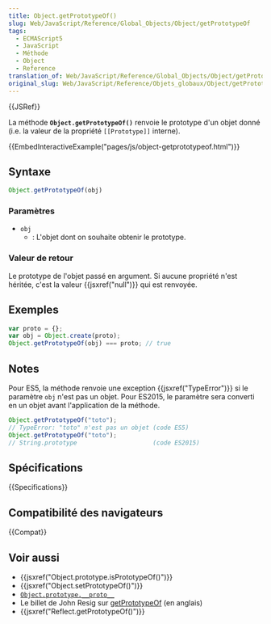 ```yaml
---
title: Object.getPrototypeOf()
slug: Web/JavaScript/Reference/Global_Objects/Object/getPrototypeOf
tags:
  - ECMAScript5
  - JavaScript
  - Méthode
  - Object
  - Reference
translation_of: Web/JavaScript/Reference/Global_Objects/Object/getPrototypeOf
original_slug: Web/JavaScript/Reference/Objets_globaux/Object/getPrototypeOf
---
```


{{JSRef}}

La méthode **`Object.getPrototypeOf()`** renvoie le prototype d'un objet donné (i.e. la valeur de la propriété `[[Prototype]]` interne).

{{EmbedInteractiveExample("pages/js/object-getprototypeof.html")}}

## Syntaxe

```js
Object.getPrototypeOf(obj)
```

### Paramètres

- `obj`
  - : L'objet dont on souhaite obtenir le prototype.

### Valeur de retour

Le prototype de l'objet passé en argument. Si aucune propriété n'est héritée, c'est la valeur {{jsxref("null")}} qui est renvoyée.

## Exemples

```js
var proto = {};
var obj = Object.create(proto);
Object.getPrototypeOf(obj) === proto; // true
```

## Notes

Pour ES5, la méthode renvoie une exception {{jsxref("TypeError")}} si le paramètre `obj` n'est pas un objet. Pour ES2015, le paramètre sera converti en un objet avant l'application de la méthode.

```js
Object.getPrototypeOf("toto");
// TypeError: "toto" n'est pas un objet (code ES5)
Object.getPrototypeOf("toto");
// String.prototype                     (code ES2015)
```

## Spécifications

{{Specifications}}

## Compatibilité des navigateurs

{{Compat}}

## Voir aussi

- {{jsxref("Object.prototype.isPrototypeOf()")}}
- {{jsxref("Object.setPrototypeOf()")}}
- [`Object.prototype.__proto__`](/fr/docs/Web/JavaScript/Reference/Global_Objects/Object/proto)
- Le billet de John Resig sur [getPrototypeOf](http://ejohn.org/blog/objectgetprototypeof/) (en anglais)
- {{jsxref("Reflect.getPrototypeOf()")}}
